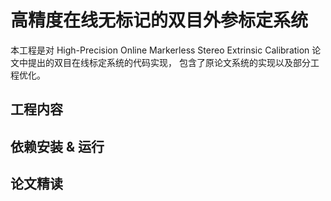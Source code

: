 # 高精度在线无标记的双目外参标定系统 
本工程是对 High-Precision Online Markerless Stereo Extrinsic Calibration 论文中提出的双目在线标定系统的代码实现，
包含了原论文系统的实现以及部分工程优化。

## 工程内容

## 依赖安装 & 运行

## 论文精读

